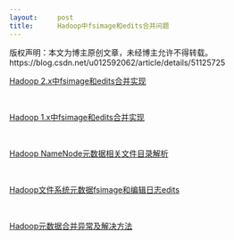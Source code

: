 ```yaml
---
layout:     post
title:      Hadoop中fsimage和edits合并问题
---
```

<div id="article_content" class="article_content clearfix csdn-tracking-statistics" data-pid="blog" data-mod="popu_307" data-dsm="post">
								<div class="article-copyright">
					版权声明：本文为博主原创文章，未经博主允许不得转载。					https://blog.csdn.net/u012592062/article/details/51125725				</div>
								            <link rel="stylesheet" href="https://csdnimg.cn/release/phoenix/template/css/ck_htmledit_views-f76675cdea.css">
						<div class="htmledit_views" id="content_views">
                
<p><a href="http://www.iteblog.com/archives/974" rel="nofollow">Hadoop 2.x中fsimage和edits合并实现</a></p>
<p><br></p>
<p><a href="http://www.iteblog.com/archives/969" rel="nofollow">Hadoop 1.x中fsimage和edits合并实现</a></p>
<p><br></p>
<p><a href="http://www.iteblog.com/archives/967" rel="nofollow">Hadoop NameNode元数据相关文件目录解析</a><br></p>
<p><br></p>
<p><a href="http://www.iteblog.com/archives/968" rel="nofollow">Hadoop文件系统元数据fsimage和编辑日志edits</a><br></p>
<p><br></p>
<p><a href="http://www.iteblog.com/archives/1019" rel="nofollow">Hadoop元数据合并异常及解决方法</a><br></p>
            </div>
                </div>